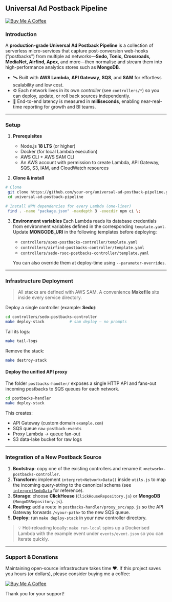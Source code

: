 ## Universal Ad Postback Pipeline
[![Buy Me A Coffee](https://img.shields.io/badge/Buy%20Me%20A%20Coffee-%E2%98%95%EF%B8%8F-ffdd00?style=flat-square)](https://buymeacoffee.com/gier)

### Introduction
A **production-grade Universal Ad Postback Pipeline** is a collection of serverless micro-services that capture post-conversion web-hooks ("postbacks") from multiple ad networks—**Sedo, Tonic, Crossroads, MediaNet, Airfind, Apex**, and more—then normalise and stream them into high-performance analytics stores such as **MongoDB**.

* 🛰  Built with **AWS Lambda**, **API Gateway**, **SQS**, and **SAM** for effortless scalability and low cost.
* ⚙️  Each network lives in its own *controller* (see `controllers/*`) so you can deploy, update, or roll back sources independently.
* 🚀  End-to-end latency is measured in **milliseconds**, enabling near-real-time reporting for growth and BI teams.

---

### Setup
1. **Prerequisites**
   - Node.js **18 LTS** (or higher)
   - Docker (for local Lambda execution)
   - AWS CLI + AWS SAM CLI
   - An AWS account with permission to create Lambda, API Gateway, SQS, S3, IAM, and CloudWatch resources

2. **Clone & install**
```bash
# Clone
 git clone https://github.com/your-org/universal-ad-postback-pipeline.git
 cd universal-ad-postback-pipeline

# Install NPM dependencies for every Lambda (one-liner)
 find . -name "package.json" -maxdepth 3 -execdir npm ci \;
```

3. **Environment variables**
Each Lambda reads its database credentials from environment variables defined in the corresponding `template.yaml`. Update **MONGODB_URI** in the following templates before deploying:
   - `controllers/apex-postbacks-controller/template.yaml`
   - `controllers/airfind-postbacks-controller/template.yaml`
   - `controllers/sedo-rsoc-postbacks-controller/template.yaml`
   
   You can also override them at deploy-time using `--parameter-overrides`.

---

### Infrastructure Deployment
> All stacks are defined with AWS SAM. A convenience **Makefile** sits inside every service directory.

Deploy a single controller (example: **Sedo**):
```bash
cd controllers/sedo-postbacks-controller
make deploy-stack           # sam deploy — no prompts
```
Tail its logs:
```bash
make tail-logs
```

Remove the stack:
```bash
make destroy-stack
```

#### Deploy the unified API proxy
The folder `postbacks-handler/` exposes a single HTTP API and fans-out incoming postbacks to SQS queues for each network.
```bash
cd postbacks-handler
make deploy-stack
```
This creates:
* API Gateway (custom domain `example.com`)
* SQS queue `raw-postback-events`
* Proxy Lambda → queue fan-out
* S3 data-lake bucket for raw logs

---

### Integration of a New Postback Source
1. **Bootstrap**: copy one of the existing controllers and rename it `<network>-postbacks-controller`.
2. **Transform**: implement `interpret<Network>Data()` inside `utils.js` to map the incoming query-string to the canonical schema (see [`interpretSedoData`](controllers/sedo-postbacks-controller/utils.js) for reference).
3. **Storage**: choose **ClickHouse** (`ClickHouseRepository.js`) or **MongoDB** (`MongoDBRepository.js`).
4. **Routing**: add a route in `postbacks-handler/proxy_src/app.js` so the API Gateway forwards `/<your-path>` to the new SQS queue.
5. **Deploy**: run `make deploy-stack` in your new controller directory.

> 💡 Hot-reloading locally: `make run-local` spins up a Dockerised Lambda with the example event under `events/event.json` so you can iterate quickly.

---

### Support & Donations

Maintaining open-source infrastructure takes time ❤️. If this project saves you hours (or dollars), please consider buying me a coffee:

[![Buy Me A Coffee](https://img.shields.io/badge/☕️%20Buy%20me%20a%20coffee-EF5B25?logo=buy-me-a-coffee&logoColor=white)](https://buymeacoffee.com/gier)

Thank you for your support!
